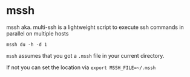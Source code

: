 # mssh

mssh aka. multi-ssh is a lightweight script to execute ssh commands in parallel on multiple hosts

```
mssh du -h -d 1
```

`mssh` assumes that you got a `.mssh` file in your current directory.

If not you can set the location via `export MSSH_FILE=~/.mssh`
